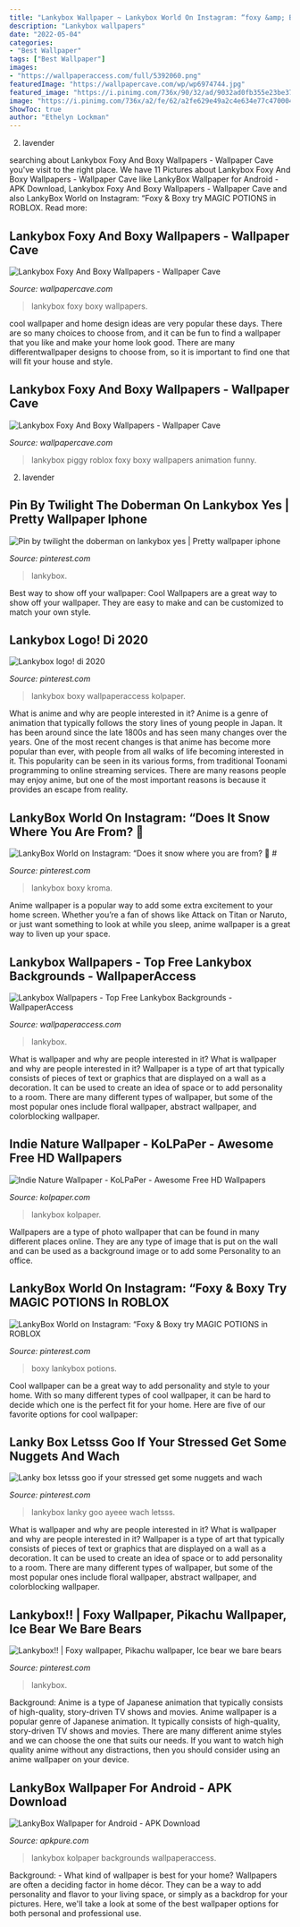```yaml
---
title: "Lankybox Wallpaper ~ Lankybox World On Instagram: “foxy &amp; Boxy Try Magic Potions In Roblox"
description: "Lankybox wallpapers"
date: "2022-05-04"
categories:
- "Best Wallpaper"
tags: ["Best Wallpaper"]
images:
- "https://wallpaperaccess.com/full/5392060.png"
featuredImage: "https://wallpapercave.com/wp/wp6974744.jpg"
featured_image: "https://i.pinimg.com/736x/90/32/ad/9032ad0fb355e23be37594338d1cabc3.jpg"
image: "https://i.pinimg.com/736x/a2/fe/62/a2fe629e49a2c4e634e77c47000423c4.jpg"
ShowToc: true
author: "Ethelyn Lockman"
---
```



2. lavender 

	

		
searching about Lankybox Foxy And Boxy Wallpapers - Wallpaper Cave you've visit to the right place. We have 11 Pictures about Lankybox Foxy And Boxy Wallpapers - Wallpaper Cave like LankyBox Wallpaper for Android - APK Download, Lankybox Foxy And Boxy Wallpapers - Wallpaper Cave and also LankyBox World on Instagram: “Foxy &amp; Boxy try MAGIC POTIONS in ROBLOX. Read more:
		
    
## Lankybox Foxy And Boxy Wallpapers - Wallpaper Cave

<img loading=lazy src="https://wallpapercave.com/wp/wp6974744.jpg" onerror="this.onerror=null;this.src='https://tse2.mm.bing.net/th?id=OIP.RRFVTF6nyFJ5aBK0ge2EkQHaHa&amp;pid=15.1';" alt="Lankybox Foxy And Boxy Wallpapers - Wallpaper Cave">

_Source: wallpapercave.com_

>lankybox foxy boxy wallpapers. 

	

cool wallpaper and home design ideas are very popular these days. There are so many choices to choose from, and it can be fun to find a wallpaper that you like and make your home look good. There are many differentwallpaper designs to choose from, so it is important to find one that will fit your house and style.

    
## Lankybox Foxy And Boxy Wallpapers - Wallpaper Cave

<img loading=lazy src="https://wallpapercave.com/wp/wp6974898.jpg" onerror="this.onerror=null;this.src='https://tse1.mm.bing.net/th?id=OIP.pXIurL8Zzsa4czYIgANsFQHaEK&amp;pid=15.1';" alt="Lankybox Foxy And Boxy Wallpapers - Wallpaper Cave">

_Source: wallpapercave.com_

>lankybox piggy roblox foxy boxy wallpapers animation funny. 

	

2. lavender 

    
## Pin By Twilight The Doberman On Lankybox Yes | Pretty Wallpaper Iphone

<img loading=lazy src="https://i.pinimg.com/736x/90/32/ad/9032ad0fb355e23be37594338d1cabc3.jpg" onerror="this.onerror=null;this.src='https://tse2.mm.bing.net/th?id=OIP.0X-cw2eWFC5loFw7p4ZvXAHaQD&amp;pid=15.1';" alt="Pin by twilight the doberman on lankybox yes | Pretty wallpaper iphone">

_Source: pinterest.com_

>lankybox. 

	

Best way to show off your wallpaper:
Cool Wallpapers are a great way to show off your wallpaper. They are easy to make and can be customized to match your own style.

    
## Lankybox Logo! Di 2020

<img loading=lazy src="https://i.pinimg.com/736x/29/69/40/29694092dbdf0ccc975adeb2a9e8c94f.jpg" onerror="this.onerror=null;this.src='https://tse4.mm.bing.net/th?id=OIP.O6Idk8uEPe18lYaC_5bf6gHaHR&amp;pid=15.1';" alt="Lankybox logo! di 2020">

_Source: pinterest.com_

>lankybox boxy wallpaperaccess kolpaper. 

	

What is anime and why are people interested in it?
Anime is a genre of animation that typically follows the story lines of young people in Japan. It has been around since the late 1800s and has seen many changes over the years. One of the most recent changes is that anime has become more popular than ever, with people from all walks of life becoming interested in it. This popularity can be seen in its various forms, from traditional Toonami programming to online streaming services. There are many reasons people may enjoy anime, but one of the most important reasons is because it provides an escape from reality.

    
## LankyBox World On Instagram: “Does It Snow Where You Are From? 🥶 #

<img loading=lazy src="https://i.pinimg.com/736x/31/8a/bb/318abb709b19ccbec75e8041a135b4e7.jpg" onerror="this.onerror=null;this.src='https://tse4.mm.bing.net/th?id=OIP.asY1ilLdfuO-bUMiR2HLJQHaJQ&amp;pid=15.1';" alt="LankyBox World on Instagram: “Does it snow where you are from? 🥶 #">

_Source: pinterest.com_

>lankybox boxy kroma. 

	

Anime wallpaper is a popular way to add some extra excitement to your home screen. Whether you’re a fan of shows like Attack on Titan or Naruto, or just want something to look at while you sleep, anime wallpaper is a great way to liven up your space.

    
## Lankybox Wallpapers - Top Free Lankybox Backgrounds - WallpaperAccess

<img loading=lazy src="https://wallpaperaccess.com/full/5392060.png" onerror="this.onerror=null;this.src='https://tse4.mm.bing.net/th?id=OIP.yhtqzZhgscTb5i61Kx7lFgHaEK&amp;pid=15.1';" alt="Lankybox Wallpapers - Top Free Lankybox Backgrounds - WallpaperAccess">

_Source: wallpaperaccess.com_

>lankybox. 

	

What is wallpaper and why are people interested in it?
What is wallpaper and why are people interested in it?
Wallpaper is a type of art that typically consists of pieces of text or graphics that are displayed on a wall as a decoration. It can be used to create an idea of space or to add personality to a room. There are many different types of wallpaper, but some of the most popular ones include floral wallpaper, abstract wallpaper, and colorblocking wallpaper.

    
## Indie Nature Wallpaper - KoLPaPer - Awesome Free HD Wallpapers

<img loading=lazy src="https://www.kolpaper.com/wp-content/uploads/2021/02/LankyBox-Wallpaper-HD.jpg" onerror="this.onerror=null;this.src='https://tse3.mm.bing.net/th?id=OIP.BtfrIAm9YYDM7wQyMrPWCAHaEK&amp;pid=15.1';" alt="Indie Nature Wallpaper - KoLPaPer - Awesome Free HD Wallpapers">

_Source: kolpaper.com_

>lankybox kolpaper. 

	



Wallpapers are a type of photo wallpaper that can be found in many different places online. They are any type of image that is put on the wall and can be used as a background image or to add some Personality to an office.

    
## LankyBox World On Instagram: “Foxy &amp; Boxy Try MAGIC POTIONS In ROBLOX

<img loading=lazy src="https://i.pinimg.com/736x/4e/d4/11/4ed411a938f322e7a5b0c46746e8a1b5.jpg" onerror="this.onerror=null;this.src='https://tse3.mm.bing.net/th?id=OIP.WCRl7x7tphSZbTQD_xa4TAHaHa&amp;pid=15.1';" alt="LankyBox World on Instagram: “Foxy &amp; Boxy try MAGIC POTIONS in ROBLOX">

_Source: pinterest.com_

>boxy lankybox potions. 

	

Cool wallpaper can be a great way to add personality and style to your home. With so many different types of cool wallpaper, it can be hard to decide which one is the perfect fit for your home. Here are five of our favorite options for cool wallpaper: 

    
## Lanky Box Letsss Goo If Your Stressed Get Some Nuggets And Wach

<img loading=lazy src="https://i.pinimg.com/736x/a2/fe/62/a2fe629e49a2c4e634e77c47000423c4.jpg" onerror="this.onerror=null;this.src='https://tse4.mm.bing.net/th?id=OIP.vPw7nAWxqKdcAFpbsP1QRQHaHA&amp;pid=15.1';" alt="Lanky box letsss goo if your stressed get some nuggets and wach">

_Source: pinterest.com_

>lankybox lanky goo ayeee wach letsss. 

	

What is wallpaper and why are people interested in it?
What is wallpaper and why are people interested in it?
Wallpaper is a type of art that typically consists of pieces of text or graphics that are displayed on a wall as a decoration. It can be used to create an idea of space or to add personality to a room. There are many different types of wallpaper, but some of the most popular ones include floral wallpaper, abstract wallpaper, and colorblocking wallpaper.

    
## Lankybox!! | Foxy Wallpaper, Pikachu Wallpaper, Ice Bear We Bare Bears

<img loading=lazy src="https://i.pinimg.com/736x/0d/b2/16/0db21635344d23dc266eb5183d2e8530.jpg" onerror="this.onerror=null;this.src='https://tse2.mm.bing.net/th?id=OIP._QrYTOiDani6U28HOsRe0gHaEC&amp;pid=15.1';" alt="Lankybox!! | Foxy wallpaper, Pikachu wallpaper, Ice bear we bare bears">

_Source: pinterest.com_

>lankybox. 

	

Background: Anime is a type of Japanese animation that typically consists of high-quality, story-driven TV shows and movies.
Anime wallpaper is a popular genre of Japanese animation. It typically consists of high-quality, story-driven TV shows and movies. There are many different anime styles and we can choose the one that suits our needs. If you want to watch high quality anime without any distractions, then you should consider using an anime wallpaper on your device.

    
## LankyBox Wallpaper For Android - APK Download

<img loading=lazy src="https://image.winudf.com/v2/image1/Y29tLmxhbmt5Ym94d2FsbHBhcGVyLmZyb216ZXJvLndhbGxwYXBlcm9mbGFua3lib3hfc2NyZWVuXzExXzE2MTQxMzYwNDVfMDc1/screen-11.jpg?fakeurl=1&amp;type=.jpg" onerror="this.onerror=null;this.src='https://tse2.mm.bing.net/th?id=OIP.JLZf-MngWnGdPiNA3OLn1AHaEK&amp;pid=15.1';" alt="LankyBox Wallpaper for Android - APK Download">

_Source: apkpure.com_

>lankybox kolpaper backgrounds wallpaperaccess. 

	

Background: - What kind of wallpaper is best for your home?
Wallpapers are often a deciding factor in home décor. They can be a way to add personality and flavor to your living space, or simply as a backdrop for your pictures. Here, we'll take a look at some of the best wallpaper options for both personal and professional use.

